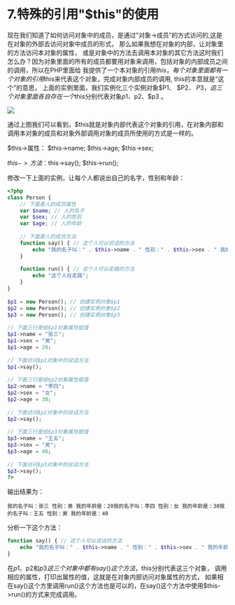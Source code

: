 # 7.特殊的引用"\$this"的使用
现在我们知道了如何访问对象中的成员，是通过”对象->成员”的方式访问的,这是在对象的外部去访问对象中成员的形式， 那么如果我想在对象的内部，让对象里的方法访问本对象的属性， 或是对象中的方法去调用本对象的其它方法这时我们怎么办？因为对象里面的所有的成员都要用对象来调用，包括对象的内部成员之间的调用，所以在PHP里面给 我提供了一个本对象的引用$this， 每个对象里面都有一个对象的引用$this来代表这个对象，完成对象内部成员的调用, this的本意就是“这个”的意思， 上面的实例里面，我们实例化三个实例对象$P1、 $P2、 $P3，这三个对象里面各自存在一个$this分别代表对象$p1、$p2、$p3 。

![](http://images2015.cnblogs.com/blog/381128/201607/381128-20160717213752170-1088498933.png)

通过上图我们可以看到，\$this就是对象内部代表这个对象的引用，在对象内部和调用本对象的成员和对象外部调用对象的成员所使用的方式是一样的。

$this->属性： $this->name; $this->age; $this->sex;

$this->方法 ：$this->say(); $this->run();

修改一下上面的实例，让每个人都说出自己的名字，性别和年龄：
```php
<?php
class Person {
    // 下面是人的成员属性
    var $name; // 人的名子
    var $sex; // 人的性别
    var $age; // 人的年龄
 
    // 下面是人的成员方法
    function say() { // 这个人可以说话的方法
        echo "我的名子叫：" . $this->name . " 性别：" . $this->sex . " 我的年龄是：" . $this->age;
    }
 
    function run() { // 这个人可以走路的方法
        echo "这个人在走路";
    }
}
 
$p1 = new Person(); // 创建实例对象$p1
$p2 = new Person(); // 创建实例对象$p2
$p3 = new Person(); // 创建实例对象$p3
 
// 下面三行是给$p1对象属性赋值
$p1->name = "张三";
$p1->sex = "男";
$p1->age = 20;
 
// 下面访问$p1对象中的说话方法
$p1->say();
 
// 下面三行是给$p2对象属性赋值
$p2->name = "李四";
$p2->sex = "女";
$p2->age = 30;
 
// 下面访问$p2对象中的说话方法
$p2->say();
 
// 下面三行是给$p3对象属性赋值
$p3->name = "王五";
$p3->sex = "男";
$p3->age = 40;
 
// 下面访问$p3对象中的说话方法
$p3->say();
?>
```
输出结果为：
```
我的名子叫：张三 性别：男 我的年龄是：20我的名子叫：李四 性别：女 我的年龄是：30我的名子叫：王五 性别：男 我的年龄是：40
```
分析一下这个方法：
```php
function say() { // 这个人可以说话的方法
    echo "我的名子叫：" . $this->name . " 性别：" . $this->sex . " 我的年龄是：" . $this->age;
}
```
在$p1、$p2和$p3这三个对象中都有say()这个方法，$this分别代表这三个对象， 调用相应的属性，打印出属性的值，这就是在对象内部访问对象属性的方式， 如果相在say()这个方里调用run()这个方法也是可以的，在say()这个方法中使用$this->run()的方式来完成调用。
